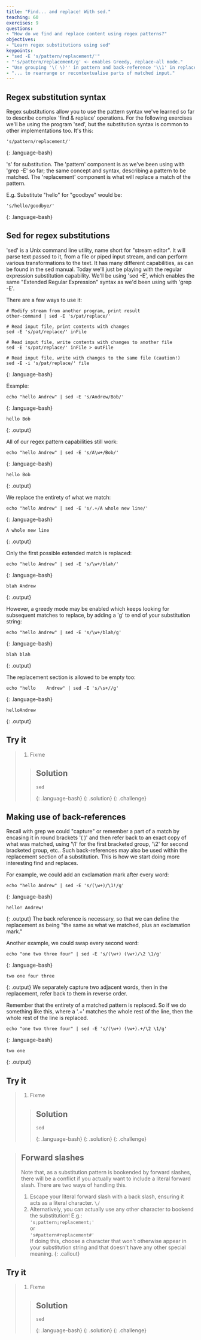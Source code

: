 ```yaml
---
title: "Find... and replace! With sed."
teaching: 60
exercises: 9
questions:
- "How do we find and replace content using regex patterns?"
objectives:
- "Learn regex substitutions using sed"
keypoints:
- "sed -E 's/pattern/replacement/'"
- "'s/pattern/replacement/g' <- enables Greedy, replace-all mode."
- "Use grouping '\( \)'' in pattern and back-reference '\\1' in replacement..."
- "... to rearrange or recontextualise parts of matched input."
---
```


## Regex substitution syntax

Regex substitutions allow you to use the pattern syntax we've learned so far to describe
complex 'find & replace' operations. For the following exercises we'll be using the program
'sed', but the substitution syntax is common to other implementations too.  It's this:
~~~
's/pattern/replacement/'
~~~
{: .language-bash}

's' for substitution. The 'pattern' component is as we've been using with 'grep -E' so far; 
the same concept and syntax, describing a pattern to be matched. 
The 'replacement' component is what will replace a match of the pattern.  

E.g. Substitute "hello" for "goodbye" would be:
~~~
's/hello/goodbye/'
~~~
{: .language-bash}


## Sed for regex substitutions

'sed' is a Unix command line utility, name short for "stream editor". It will parse text
passed to it, from a file or piped input stream, and can perform various transformations
to the text. It has many different capabilities, as can be found in the sed manual. 
Today we'll just be playing with the regular expression substitution capability. 
We'll be using 'sed -E', which enables the same "Extended Regular Expression" syntax as
we'd been using with 'grep -E'.  

There are a few ways to use it:
~~~
# Modify stream from another program, print result
other-command | sed -E 's/pat/replace/'

# Read input file, print contents with changes
sed -E 's/pat/replace/' inFile

# Read input file, write contents with changes to another file
sed -E 's/pat/replace/' inFile > outFile

# Read input file, write with changes to the same file (caution!)
sed -E -i 's/pat/replace/' file
~~~
{: .language-bash}


Example:

~~~
echo "hello Andrew" | sed -E 's/Andrew/Bob/'
~~~
{: .language-bash}
~~~
hello Bob
~~~
{: .output}

All of our regex pattern capabilities still work:
~~~
echo "hello Andrew" | sed -E 's/A\w+/Bob/'
~~~
{: .language-bash}
~~~
hello Bob
~~~
{: .output}

We replace the entirety of what we match:
~~~
echo "hello Andrew" | sed -E 's/.+/A whole new line/'
~~~
{: .language-bash}
~~~
A whole new line
~~~
{: .output}

Only the first possible extended match is replaced:
~~~
echo "hello Andrew" | sed -E 's/\w+/blah/'
~~~
{: .language-bash}
~~~
blah Andrew
~~~
{: .output}

However, a greedy mode may be enabled which keeps looking for subsequent matches to replace, 
by adding a 'g' to end of your substitution string:
~~~
echo "hello Andrew" | sed -E 's/\w+/blah/g'
~~~
{: .language-bash}
~~~
blah blah
~~~
{: .output}

The replacement section is allowed to be empty too:
~~~
echo "hello    Andrew" | sed -E 's/\s+//g'
~~~
{: .language-bash}
~~~
helloAndrew
~~~
{: .output}



## Try it
> 
> 1. Fixme
> 
> > ## Solution
> >
> > ~~~
> > sed
> > ~~~
> > {: .language-bash}
> {: .solution}
{: .challenge}



## Making use of back-references

Recall with grep we could "capture" or remember a part of a match by encasing it in round 
brackets '\( \)' and then refer back to an exact copy of what was matched, using '\\1' for
the first bracketed group, '\\2' for second bracketed group, etc.. Such back-references may
also be used within the replacement section of a substitution. This is how we start doing
more interesting find and replaces.

For example, we could add an exclamation mark after every word:
~~~
echo "hello Andrew" | sed -E 's/(\w+)/\1!/g'
~~~
{: .language-bash}
~~~
hello! Andrew!
~~~
{: .output}
The back reference is necessary, so that we can define the replacement as being "the same as
what we matched, plus an exclamation mark."

Another example, we could swap every second word:
~~~
echo "one two three four" | sed -E 's/(\w+) (\w+)/\2 \1/g'
~~~
{: .language-bash}
~~~
two one four three
~~~
{: .output}
We separately capture two adjacent words, then in the replacement, refer back to them in reverse
order.

Remember that the entirety of a matched pattern is replaced.  So if we do something like this,
where a '.+' matches the whole rest of the line, then the whole rest of the line is replaced.
~~~
echo "one two three four" | sed -E 's/(\w+) (\w+).+/\2 \1/g'
~~~
{: .language-bash}
~~~
two one
~~~
{: .output}



## Try it
> 
> 1. Fixme
> 
> > ## Solution
> >
> > ~~~
> > sed
> > ~~~
> > {: .language-bash}
> {: .solution}
{: .challenge}



> ## Forward slashes
> 
> Note that, as a substitution pattern is bookended by forward slashes, there will be a conflict
> if you actually want to include a literal forward slash. There are two ways of handling this.  
> 1. Escape your literal forward slash with a back slash, ensuring it acts as a literal character.
> ``` \/ ```  
> 2. Alternatively, you can actually use any other character to bookend the substitution! E.g.:  
> ``` 's;pattern;replacement;' ```  
> or  
> ``` 's#pattern#replacement#' ```    
> If doing this, choose a character that won't otherwise appear in your substitution string and
> that doesn't have any other special meaning.
{: .callout}



## Try it
> 
> 1. Fixme
> 
> > ## Solution
> >
> > ~~~
> > sed
> > ~~~
> > {: .language-bash}
> {: .solution}
{: .challenge}



